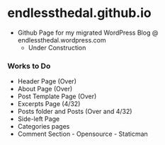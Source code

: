 # endlessthedal.github.io

- Github Page for my migrated WordPress Blog @ endlessthedal.wordpress.com
  - Under Construction

### Works to Do
- Header Page (Over)
- About Page (Over)
- Post Template Page (Over)
- Excerpts Page (4/32)
- Posts folder and Posts (Over and 4/32)
- Side-left Page
- Categories pages
- Comment Section - Opensource - Staticman
